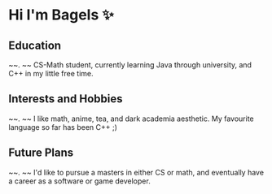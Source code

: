 # Hi I'm Bagels ✨

## Education
~~.                                                                                 ~~
CS-Math student, currently learning Java through university, and C++ in my little free time.

## Interests and Hobbies
~~.                                                                                 ~~
I like math, anime, tea, and dark academia aesthetic. My favourite language so far has been C++ ;)

## Future Plans
~~.                                                                                 ~~
I'd like to pursue a masters in either CS or math, and eventually have a career as a software or game developer.
